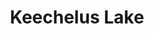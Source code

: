 ---
title: "Keechelus Lake"
hashtag: keechelus-lake
layout: hashtag
near:
  - Snoqualmie Tunnel
tags:
  - Lake
  - Washington
---
